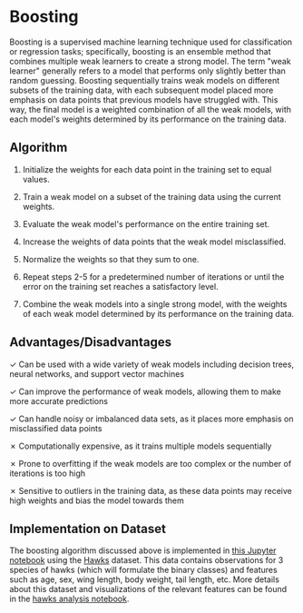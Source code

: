# Boosting

Boosting is a supervised machine learning technique used for classification or regression tasks; specifically, boosting is an ensemble method that combines multiple weak learners to create a strong model. The term "weak learner" generally refers to a model that performs only slightly better than random guessing. Boosting sequentially trains weak models on different subsets of the training data, with each subsequent model placed more emphasis on data points that previous models have struggled with. This way, the final model is a weighted combination of all the weak models, with each model's weights determined by its performance on the training data.

## Algorithm

1. Initialize the weights for each data point in the training set to equal values.

2. Train a weak model on a subset of the training data using the current weights.

3. Evaluate the weak model's performance on the entire training set.

4. Increase the weights of data points that the weak model misclassified.

5. Normalize the weights so that they sum to one.

6. Repeat steps 2-5 for a predetermined number of iterations or until the error on the training set reaches a satisfactory level.

7. Combine the weak models into a single strong model, with the weights of each weak model determined by its performance on the training data.

## Advantages/Disadvantages

✓ Can be used with a wide variety of weak models including decision trees, neural networks, and support vector machines

✓ Can improve the performance of weak models, allowing them to make more accurate predictions

✓ Can handle noisy or imbalanced data sets, as it places more emphasis on misclassified data points

✗ Computationally expensive, as it trains multiple models sequentially

✗ Prone to overfitting if the weak models are too complex or the number of iterations is too high

✗ Sensitive to outliers in the training data, as these data points may receive high weights and bias the model towards them

## Implementation on Dataset

The boosting algorithm discussed above is implemented in [this Jupyter notebook](https://github.com/kary5678/INDE-577/blob/main/supervised-learning/ensemble_methods/boosting/boosting.ipynb) using the [Hawks](https://github.com/kary5678/INDE-577/blob/main/Data/hawks.csv) dataset. This data contains observations for 3 species of hawks (which will formulate the binary classes) and features such as age, sex, wing length, body weight, tail length, etc. More details about this dataset and visualizations of the relevant features can be found in the [hawks analysis notebook](https://github.com/kary5678/INDE-577/blob/main/Data/hawks_analysis.ipynb).
